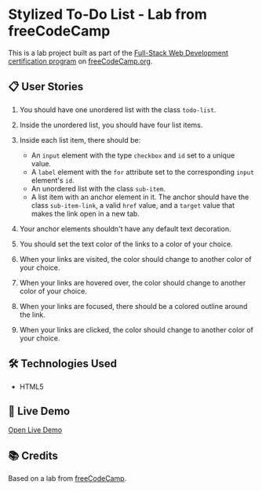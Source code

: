 # Stylized To-Do List - Lab from freeCodeCamp

This is a lab project built as part of the [Full-Stack Web Development certification program](https://www.freecodecamp.org/learn/full-stack-developer/) on [freeCodeCamp.org](https://www.freecodecamp.org).

## 📋 User Stories

1. You should have one unordered list with the class `todo-list`.
2. Inside the unordered list, you should have four list items.
3. Inside each list item, there should be:


    - An `input` element with the type `checkbox` and `id` set to a unique value.
    - A `label` element with the `for` attribute set to the corresponding `input` element's `id`.
    - An unordered list with the class `sub-item`.
    - A list item with an anchor element in it. The anchor should have the class `sub-item-link`, a valid `href` value, and a `target` value that makes the link open in a new tab.

4. Your anchor elements shouldn't have any default text decoration.
5. You should set the text color of the links to a color of your choice.
6. When your links are visited, the color should change to another color of your choice.
7. When your links are hovered over, the color should change to another color of your choice.
8. When your links are focused, there should be a colored outline around the link.
9. When your links are clicked, the color should change to another color of your choice.

## 🛠️ Technologies Used

- HTML5

## 🚀 Live Demo

[Open Live Demo](https://dev-amira-ezz.github.io/fcc-stylized-todo-list/)

## 📚 Credits

Based on a lab from [freeCodeCamp](https://www.freecodecamp.org).
